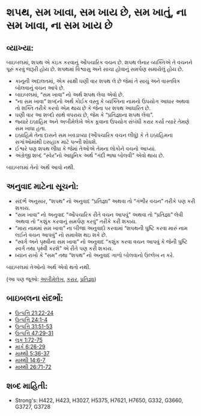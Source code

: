 # શપથ, સમ ખાવા, સમ ખાય છે, સમ ખાતું, ના સમ ખાવા, ના સમ ખાય છે 

## વ્યાખ્યા: 

બાઇબલમાં, શપથ એ કંઇક કરવાનું ઔપચારિક વચન છે.
શપથ લેનાર વ્યક્તિએ તે વચનને પૂરું કરવું જરૂરી હોય છે.
શપથમાં વિશ્વાસુ અને સાચા હોવાનું સમર્પણ સમાયેલું હોય છે.

* કાનૂની અદાલતમાં, એક સાક્ષી ઘણી વાર શપથ લે છે જેમાં તે સાચું અને વાસ્તવિક બોલવાનું વચન આપે છે.
* બાઇબલમાં, “સમ ખાવા” નો અર્થ શપથ લેવા એવો છે.
* “ના સમ ખાવા” શબ્દનો અર્થ કોઈક વસ્તુ કે વ્યક્તિના નામનો ઉપયોગ આધાર અથવા તો શક્તિ તરીકે કરવો એમ થાય છે કે જેના પર શપથ આધારિત છે.
* ઘણી વાર આ શબ્દો સાથે વપરાય છે, જેમ કે “પ્રતિજ્ઞાના શપથ લેવા”.
* જ્યારે ઇબ્રાહિમ અને અબીમેલેખે એક કૂવાના ઉપયોગ સંબંધી કરાર કર્યો ત્યારે તેમણે સમ ખાધા હતા.
* ઇબ્રાહિમે તેના દાસને સમ ખવડાવ્યા (ઔપચારિક વચન લીધું) કે તે ઇબ્રાહિમના સગાંઓમાંથી ઇસહાક માટે પત્ની શોધશે.
* ઈશ્વરે પણ શપથ લીધા કે જેમાં તેઓએ તેમના લોકોને વચનો આપ્યાં.
* અંગ્રેજી શબ્દ “સ્વેર”નો આધુનિક અર્થ “ગંદી ભાષા બોલવી” એવો થાય છે.

બાઇબલમાં તેનો અર્થ આવો નથી.

## અનુવાદ માટેના સૂચનો: 

* સંદર્ભ અનુસાર, “શપથ” નો અનુવાદ “પ્રતિજ્ઞા” અથવા તો “ગંભીર વચન” તરીકે પણ કરી શકાય.
* “સમ ખાવા” નો અનુવાદ “ઔપચારિક રીતે વચન આપવું” અથવા તો “પ્રતિજ્ઞા” લેવી અથવા તો “કશુંક કરવાનું સમર્પણ કરવું” તરીકે કરી શકાય.
* “મારા નામમાં સમ ખાવા” ના બીજા અનુવાદો કરવામાં “શપથની પુષ્ટિ કરવા મારું નામ લઈને વચન આપવું” નો સમાવેશ થઇ શકે છે.
* “સ્વર્ગ અને પૃથ્વીના સમ ખાવા” નો અનુવાદ “કશુંક કરવા વચન આપવું કે જેની પુષ્ટિ સ્વર્ગ તથા પૃથ્વી કરશે” એ રીતે પણ કરી શકાય.
* ધ્યાન રાખો કે “સમ” તથા “શપથ” નો અનુવાદ ગાળો બોલવાનો ઉલ્લેખ ન કરે.

બાઇબલમાં તેઓનો અર્થ એવો થતો નથી.

(આ પણ જૂઓ: [અબીમેલેખ](../names/abimelech.md), [કરાર](../kt/covenant.md), [પ્રતિજ્ઞા](../kt/vow.md))

## બાઇબલના સંદર્ભો: 

* [ઉત્પત્તિ 21:22-24](rc://gu/tn/help/gen/21/22)
* [ઉત્પત્તિ 24:1-4](rc://gu/tn/help/gen/24/01)
* [ઉત્પત્તિ 31:51-53](rc://gu/tn/help/gen/31/51)
* [ઉત્પત્તિ 47:29-31](rc://gu/tn/help/gen/47/29)
* [લૂક 1:72-75](rc://gu/tn/help/luk/01/72)
* [માર્ક 6:26-29](rc://gu/tn/help/mrk/06/26)
* [માથ્થી 5:36-37](rc://gu/tn/help/mat/05/36)
* [માથ્થી 14:6-7](rc://gu/tn/help/mat/14/06)
* [માથ્થી 26:71-72](rc://gu/tn/help/mat/26/71)

## શબ્દ માહિતી: 

* Strong's: H422, H423, H3027, H5375, H7621, H7650, G332, G3660, G3727, G3728
